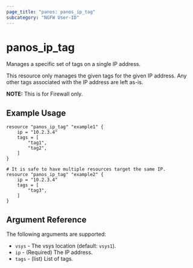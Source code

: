 ```yaml
---
page_title: "panos: panos_ip_tag"
subcategory: "NGFW User-ID"
---
```



# panos_ip_tag

Manages a specific set of tags on a single IP address.

This resource only manages the given tags for the given IP address.  Any
other tags associated with the IP address are left as-is.

**NOTE:** This is for Firewall only.


## Example Usage

```hcl
resource "panos_ip_tag" "example1" {
    ip = "10.2.3.4"
    tags = [
        "tag1",
        "tag2",
    ]
}

# It is safe to have multiple resources target the same IP.
resource "panos_ip_tag" "example2" {
    ip = "10.2.3.4"
    tags = [
        "tag3",
    ]
}
```


## Argument Reference

The following arguments are supported:

* `vsys` - The vsys location (default: `vsys1`).
* `ip` - (Required) The IP address.
* `tags` - (list) List of tags.
